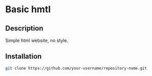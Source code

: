 # Basic hmtl

## Description
Simple html website, no style.

## Installation
   ```bash
   git clone https://github.com/your-username/repository-name.git
